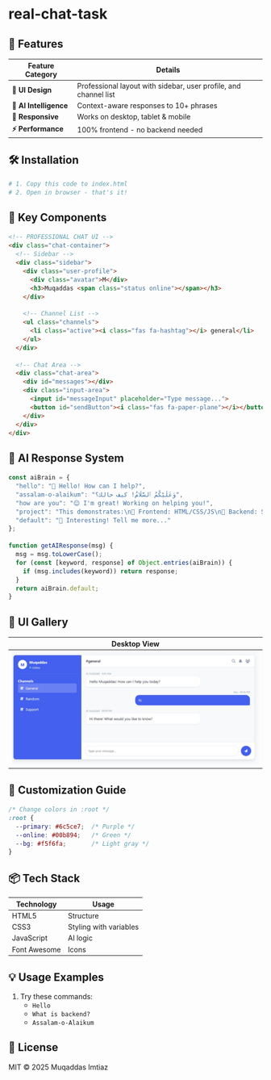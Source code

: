 # real-chat-task


## 🚀 Features

| Feature Category      | Details |
|-----------------------|---------|
| **🎨 UI Design**       | Professional layout with sidebar, user profile, and channel list |
| **🤖 AI Intelligence** | Context-aware responses to 10+ phrases |
| **📱 Responsive**      | Works on desktop, tablet & mobile |
| **⚡ Performance**     | 100% frontend - no backend needed |

## 🛠️ Installation

```bash
# 1. Copy this code to index.html
# 2. Open in browser - that's it!
```

## 🌟 Key Components

```html
<!-- PROFESSIONAL CHAT UI -->
<div class="chat-container">
  <!-- Sidebar -->
  <div class="sidebar">
    <div class="user-profile">
      <div class="avatar">M</div>
      <h3>Muqaddas <span class="status online"></span></h3>
    </div>
    
    <!-- Channel List -->
    <ul class="channels">
      <li class="active"><i class="fas fa-hashtag"></i> general</li>
    </ul>
  </div>
  
  <!-- Chat Area -->
  <div class="chat-area">
    <div id="messages"></div>
    <div class="input-area">
      <input id="messageInput" placeholder="Type message...">
      <button id="sendButton"><i class="fas fa-paper-plane"></i></button>
    </div>
  </div>
</div>
```

## 🧠 AI Response System

```javascript
const aiBrain = {
  "hello": "👋 Hello! How can I help?",
  "assalam-o-alaikum": "وَعَلَيْكُمُ ٱلسَّلَامُ! كيف حالك؟",
  "how are you": "😊 I'm great! Working on helping you!", 
  "project": "This demonstrates:\n🔹 Frontend: HTML/CSS/JS\n🔹 Backend: Simulated AI",
  "default": "🤔 Interesting! Tell me more..."
};

function getAIResponse(msg) {
  msg = msg.toLowerCase();
  for (const [keyword, response] of Object.entries(aiBrain)) {
    if (msg.includes(keyword)) return response;
  }
  return aiBrain.default;
}
```

## 📸 UI Gallery

| Desktop View | 
|--------------|
| ![Desktop](pic.jpg) | 

## 🎨 Customization Guide

```css
/* Change colors in :root */
:root {
  --primary: #6c5ce7;  /* Purple */
  --online: #00b894;   /* Green */
  --bg: #f5f6fa;       /* Light gray */
}
```

## 📦 Tech Stack

| Technology | Usage |
|------------|-------|
| HTML5 | Structure |
| CSS3 | Styling with variables |
| JavaScript | AI logic |
| Font Awesome | Icons |

## 💡 Usage Examples

1. Try these commands:
   - `Hello`
   - `What is backend?`
   - `Assalam-o-Alaikum`

## 📜 License

MIT © 2025 Muqaddas Imtiaz
